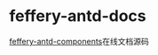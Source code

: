 # feffery-antd-docs

<a href='https://github.com/CNFeffery/feffery-antd-components' target='_blank'>feffery-antd-components</a>在线文档源码
